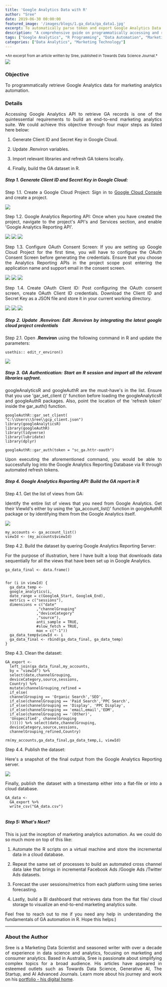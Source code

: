 ```yaml
---
title: 'Google Analytics Data with R'
author: "Sree"
date: 2019-06-30 00:00:00
featured_image: '/images/blogs/1.ga_data/ga_data1.jpg'
excerpt: To automatically parse token and export Google Analytics Data with R.
description: "A comprehensive guide on programmatically accessing and retrieving Google Analytics data using R for marketing analytics automation."
tags: ["Google Analytics", "R Programming", "Data Automation", "Marketing Analytics"]
categories: ["Data Analytics", "Marketing Technology"]
---
```


<small style="margin-bottom: -10px; display: block;">
  *An excerpt from an article written by Sree, published in Towards Data Science Journal.*
</small>

![](/images/blogs/1.ga_data/ga_data1.jpg)

### Objective

To programmatically retrieve Google Analytics data for marketing analytics automation.


### Details

Accessing Google Analytics API to retrieve GA records is one of the quintessential requirements to build an end-to-end marketing analytics suite. We could achieve this objective through four major steps as listed here below:

1) Generate Client ID and Secret Key in Google Cloud. 

2) Update .Renviron variables.

3) Import relevant libraries and refresh GA tokens locally.

4) Finally, build the GA dataset in R.

<style>
body {
text-align: justify}
</style>


##### Step 1. Generate Client ID and Secret Key in Google Cloud: 

Step 1.1. Create a Google Cloud Project:  Sign in to [Google Cloud Console](https://console.cloud.google.com) and create a project.

![](/images/blogs/1.ga_data/ga_data2.png)

Step 1.2. Google Analytics Reporting API: Once when you have created the project, navigate to the project's API's and Services section, and enable 'Google Analytics Reporting API'. 

<div class="gallery" data-columns="1">
	<img src="/images/blogs/1.ga_data/ga_data3.png">
	<img src="/images/blogs/1.ga_data/ga_data4.png">
	<img src="/images/blogs/1.ga_data/ga_data5.png">
</div>


Step 1.3. Configure OAuth Consent Screen: If you are setting up Google Cloud Project for the first time, you will have to configure the OAuth Consent Screen before generating the credentials. Ensure that you choose the Analytics Reporting APIs in the project scope post entering the application name and support email in the consent screen.

<div class="gallery" data-columns="1">
	<img src="/images/blogs/1.ga_data/ga_data6.png">
	<img src="/images/blogs/1.ga_data/ga_data7.png">
	<img src="/images/blogs/1.ga_data/ga_data8.png">
</div>


Step 1.4. Create OAuth Client ID: Post configuring the OAuth consent screen, create OAuth Client ID credentials. Download the Client ID and Secret Key as a JSON file and store it in your current working directory.

<div class="gallery" data-columns="1">
	<img src="/images/blogs/1.ga_data/ga_data9.png">
	<img src="/images/blogs/1.ga_data/ga_data10.png">
	<img src="/images/blogs/1.ga_data/ga_data11.png">
</div>




##### Step 2.  Update .Renviron: Edit .Renviron by integrating the latest google cloud project credentials

Step 2.1. Open **.Renviron** using the following command in R and update the parameters:    

```
usethis:: edit_r_environ()

```

![](/images/blogs/1.ga_data/ga_data12.JPG)



##### Step 3. GA Authentication: Start an R session and import all the relevant libraries upfront.

googleAnalyticsR and googleAuthR are the must-have's in the list. Ensure that you use 'gar_set_client ()' function before loading the googleAnalyticsR and googleAuthR packages. Also, point the location of the 'refresh token' inside the gar_auth() function. 

```
googleAuthR::gar_set_client(
"C:\\Users\\Sree\\gcp_client.json")
library(googleAnalyticsR)
library(googleAuthR)
library(tidyverse)
library(lubridate)
library(dplyr)

googleAuthR::gar_auth(token = "sc_ga.httr-oauth")

```
Upon executing the aforementioned command, you would be able to successfully log into the Google Analytics Reporting Database via R through automated refresh tokens.

##### Step 4. Google Analytics Reporting API: Build the GA report in R  

Step 4.1. Get the list of views from GA: 

Identify the entire list of views that you need from Google Analytics. Get their ViewId's either by using the 'ga_account_list()' function in googleAuthR package or by identifying them from the Google Analytics itself.

![](/images/blogs/1.ga_data/ga_data13.JPG)

```
my_accounts <- ga_account_list()
viewId <- (my_accounts$viewId)

```



Step 4.2. Build the dataset by quering Google Analytics Reporting Server: 

For the purpose of illustration, here I have built a loop that downloads data sequentially for all the views that have been set up in Google Analytics.

```
ga_data_final <- data.frame()


for (i in viewId) {
  ga_data_temp <- 
  google_analytics(i, 
  date_range = c(GoogleA_Start, GoogleA_End),
  metrics = c("sessions"),
  dimensions = c("date"
              ,"channelGrouping"
              ,"deviceCategory"
              ,"source"),
              anti_sample = TRUE,
              #slow_fetch = TRUE,
              max = c("-1"))
  ga_data_temp$viewId <- i
  ga_data_final <- rbind(ga_data_final, ga_data_temp)
}

```

Step 4.3. Clean the dataset:


```
GA_export <- 
  left_join(ga_data_final,my_accounts, 
  by = "viewId") %>%
  select(date,channelGrouping,
  deviceCategory,source,sessions,
  Country) %>%
  mutate(channelGrouping_refined = 
  if_else(
  channelGrouping == 'Organic Search','SEO',
  if_else(channelGrouping == 'Paid Search','PPC Search',
  if_else(channelGrouping == 'Display', 'PPC Display',
  if_else(channelGrouping == 'email,email','EDM',
  if_else(channelGrouping == '(Other)', 
  'Unspecified', channelGrouping  
  )))))) %>% select(date,channelGrouping,
  deviceCategory,source,sessions,
  channelGrouping_refined,Country)

rm(my_accounts,ga_data_final,ga_data_temp,i, viewId)

```

Step 4.4. Publish the dataset:

Here's a snapshot of the final output from the Google Analytics Reporting server. 


![](/images/blogs/1.ga_data/ga_data14.JPG)


Finally, publish the dataset with a timestamp either into a flat-file or into a cloud database. 

```
GA_data <- 
  GA_export %>%
  write_csv("GA_data.csv")
  
```

##### Step 5: What's Next?

This is just the inception of marketing analytics automation. As we could do so much more on top of this like:

1) Automate the R scripts on a virtual machine and store the incremental data in a cloud database.

2) Repeat the same set of processes to build an automated cross channel data lake that brings in incremental Facebook Ads /Google Ads /Twitter Ads datasets.

3) Forecast the user sessions/metrics from each platform using time series forecasting.

4) Lastly, build a BI dashboard that retrieves data from the flat file/ cloud storage to visualize an end-to-end marketing analytics suite.

Feel free to reach out to me if you need any help in understanding the fundamentals of GA automation in R. Hope this helps:)

- - -


### About the Author

Sree is a Marketing Data Scientist and seasoned writer with over a decade of experience in data science and analytics, focusing on marketing and consumer analytics. Based in Australia, Sree is passionate about simplifying complex topics for a broad audience. His articles have appeared in esteemed outlets such as Towards Data Science, Generative AI, The Startup, and AI Advanced Journals. Learn more about his journey and work on his [portfolio - his digital home](https://srees.org/).
